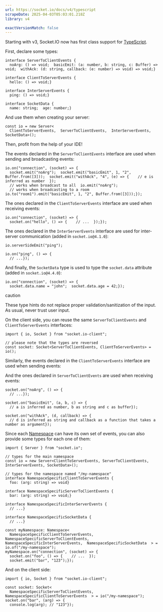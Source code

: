 ```yaml
---
url: https://socket.io/docs/v4/typescript
scrapeDate: 2025-04-03T05:03:01.218Z
library: v4

exactVersionMatch: false
---
```


Starting with v3, Socket.IO now has first class support for [TypeScript](https://www.typescriptlang.org/).

First, declare some types:
```
interface ServerToClientEvents {  
  noArg: () => void;  basicEmit: (a: number, b: string, c: Buffer) => void;  withAck: (d: string, callback: (e: number) => void) => void;}  
  
interface ClientToServerEvents {  
  hello: () => void;}  
  
interface InterServerEvents {  
  ping: () => void;}  
  
interface SocketData {  
  name: string;  age: number;}  
```
And use them when creating your server:
```
const io = new Server<  
  ClientToServerEvents,  ServerToClientEvents,  InterServerEvents,  SocketData>();  
```
Then, profit from the help of your IDE!

The events declared in the `ServerToClientEvents` interface are used when sending and broadcasting events:
```
io.on("connection", (socket) => {  
  socket.emit("noArg");  socket.emit("basicEmit", 1, "2", Buffer.from([3]));  socket.emit("withAck", "4", (e) => {    // e is inferred as number  });  
  // works when broadcast to all  io.emit("noArg");  
  // works when broadcasting to a room  io.to("room1").emit("basicEmit", 1, "2", Buffer.from([3]));});  
```
The ones declared in the `ClientToServerEvents` interface are used when receiving events:
```
io.on("connection", (socket) => {  
  socket.on("hello", () => {    // ...  });});  
```
The ones declared in the `InterServerEvents` interface are used for inter-server communication (added in `socket.io@4.1.0`):
```
io.serverSideEmit("ping");  
  
io.on("ping", () => {  
  // ...});  
```
And finally, the `SocketData` type is used to type the `socket.data` attribute (added in `socket.io@4.4.0`):
```
io.on("connection", (socket) => {  
  socket.data.name = "john";  socket.data.age = 42;});  
```
caution

These type hints do not replace proper validation/sanitization of the input. As usual, never trust user input.

On the client side, you can reuse the same `ServerToClientEvents` and `ClientToServerEvents` interfaces:
```
import { io, Socket } from "socket.io-client";  
  
// please note that the types are reversed  
const socket: Socket<ServerToClientEvents, ClientToServerEvents> = io();  
```
Similarly, the events declared in the `ClientToServerEvents` interface are used when sending events:

And the ones declared in `ServerToClientEvents` are used when receiving events:
```
socket.on("noArg", () => {  
  // ...});  
  
socket.on("basicEmit", (a, b, c) => {  
  // a is inferred as number, b as string and c as buffer});  
  
socket.on("withAck", (d, callback) => {  
  // d is inferred as string and callback as a function that takes a number as argument});  
```
Since each [Namespace](_docs_v4_namespaces_.md) can have its own set of events, you can also provide some types for each one of them:
```
import { Server } from "socket.io";  
  
// types for the main namespace  
const io = new Server<ClientToServerEvents, ServerToClientEvents, InterServerEvents, SocketData>();  
  
// types for the namespace named "/my-namespace"  
interface NamespaceSpecificClientToServerEvents {  
  foo: (arg: string) => void}  
  
interface NamespaceSpecificServerToClientEvents {  
  bar: (arg: string) => void;}  
  
interface NamespaceSpecificInterServerEvents {  
  // ...}  
  
interface NamespaceSpecificSocketData {  
  // ...}  
  
const myNamespace: Namespace<  
  NamespaceSpecificClientToServerEvents,  NamespaceSpecificServerToClientEvents,  NamespaceSpecificInterServerEvents,  NamespaceSpecificSocketData  > = io.of("/my-namespace");  
myNamespace.on("connection", (socket) => {  
  socket.on("foo", () => {    // ...  });  
  socket.emit("bar", "123");});  
```
And on the client side:
```
import { io, Socket } from "socket.io-client";  
  
const socket: Socket<  
  NamespaceSpecificServerToClientEvents,  NamespaceSpecificClientToServerEvents  > = io("/my-namespace");  
socket.on("bar", (arg) => {  
  console.log(arg); // "123"});  
```